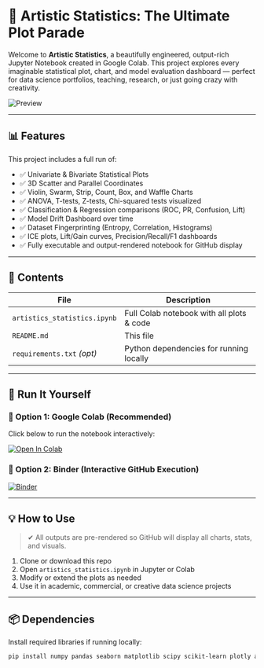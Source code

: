 # 🧠 Artistic Statistics: The Ultimate Plot Parade

Welcome to **Artistic Statistics**, a beautifully engineered, output-rich Jupyter Notebook created in Google Colab. This project explores every imaginable statistical plot, chart, and model evaluation dashboard — perfect for data science portfolios, teaching, research, or just going crazy with creativity.

![Preview](https://github.com/your-username/your-repo-name/raw/main/preview.png) <!-- Optional image if added -->

---

## 📊 Features

This project includes a full run of:
- ✅ Univariate & Bivariate Statistical Plots
- ✅ 3D Scatter and Parallel Coordinates
- ✅ Violin, Swarm, Strip, Count, Box, and Waffle Charts
- ✅ ANOVA, T-tests, Z-tests, Chi-squared tests visualized
- ✅ Classification & Regression comparisons (ROC, PR, Confusion, Lift)
- ✅ Model Drift Dashboard over time
- ✅ Dataset Fingerprinting (Entropy, Correlation, Histograms)
- ✅ ICE plots, Lift/Gain curves, Precision/Recall/F1 dashboards
- ✅ Fully executable and output-rendered notebook for GitHub display

---

## 📁 Contents

| File                         | Description                                 |
|------------------------------|---------------------------------------------|
| `artistics_statistics.ipynb` | Full Colab notebook with all plots & code   |
| `README.md`                  | This file                                   |
| `requirements.txt` *(opt)*   | Python dependencies for running locally     |

---

## 🚀 Run It Yourself

### 🔹 Option 1: Google Colab (Recommended)

Click below to run the notebook interactively:

[![Open In Colab](https://colab.research.google.com/assets/colab-badge.svg)](https://colab.research.google.com/github/MOHAMMEDFAHD/Statistics-Collections/blob/main/artistics_statistics.ipynb)

### 🔹 Option 2: Binder (Interactive GitHub Execution)

[![Binder](https://mybinder.org/badge_logo.svg)](https://mybinder.org/v2/gh/MOHAMMEDFAHD/Statistics-collections/HEAD)

---

## 💡 How to Use

> ✔ All outputs are pre-rendered so GitHub will display all charts, stats, and visuals.

1. Clone or download this repo
2. Open `artistics_statistics.ipynb` in Jupyter or Colab
3. Modify or extend the plots as needed
4. Use it in academic, commercial, or creative data science projects

---

## 📦 Dependencies

Install required libraries if running locally:

```bash
pip install numpy pandas seaborn matplotlib scipy scikit-learn plotly altair pywaffle
